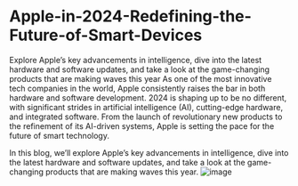 # Apple-in-2024-Redefining-the-Future-of-Smart-Devices
Explore Apple’s key advancements in intelligence, dive into the latest hardware and software updates, and take a look at the game-changing products that are making waves this year
As one of the most innovative tech companies in the world, Apple consistently raises the bar in both hardware and software development. 2024 is shaping up to be no different, with significant strides in artificial intelligence (AI), cutting-edge hardware, and integrated software. From the launch of revolutionary new products to the refinement of its AI-driven systems, Apple is setting the pace for the future of smart technology.

In this blog, we’ll explore Apple’s key advancements in intelligence, dive into the latest hardware and software updates, and take a look at the game-changing products that are making waves this year.
![image](https://github.com/user-attachments/assets/5a469a20-e921-413a-9e10-ac2198c1c83f)
